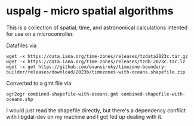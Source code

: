 # uspalg - micro spatial algorithms

This is a collection of spatial, time, and astronomical calculations
intented for use on a microconroller.

Datafiles via

    wget -x https://data.iana.org/time-zones/releases/tzdata2023c.tar.gz
    wget -x https://data.iana.org/time-zones/releases/tzdb-2023c.tar.lz
    wget -x get https://github.com/evansiroky/timezone-boundary-builder/releases/download/2023b/timezones-with-oceans.shapefile.zip

Converted to a gmt file via

    ogr2ogr combined-shapefile-with-oceans.gmt combined-shapefile-with-oceans.shp

I would just read the shapefile directly, but there's a dependency conflict
with libgdal-dev on my machine and I got fed up dealing with it.
